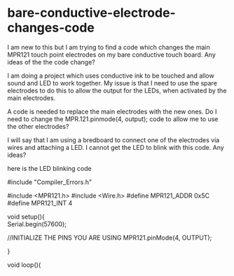 # bare-conductive-electrode-changes-code
I am new to this but I am trying to find a code which changes the main MPR121 touch point electrodes on my bare conductive touch board. Any ideas of the the code change?

I am doing a project which uses conductive ink to be touched and allow sound and LED to work together. 
My issue is that I need to use the spare electrodes to do this to allow the output for the LEDs, when activated by the main electrodes.

A code is needed to replace the main electrodes with the new ones.
Do I need to change the MPR.121.pinmode(4, output); code to allow me to use the other electrodes?

I will say that I am using a bredboard to connect one of the electrodes via wires and attaching a LED. I cannot get the LED to blink with this code. Any ideas?

here is the LED blinking code



#include "Compiler_Errors.h"

#include <MPR121.h>
#include <Wire.h>
#define MPR121_ADDR 0x5C
#define MPR121_INT 4



void setup(){  
  Serial.begin(57600);
  
  //INITIALIZE THE PINS YOU ARE USING
  MPR121.pinMode(4, OUTPUT);
 
 
}

void loop(){
